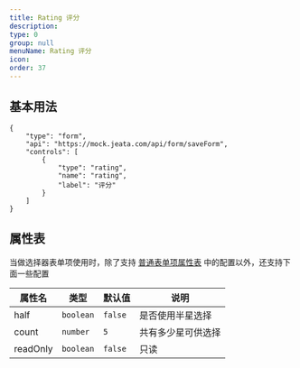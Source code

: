 ```yaml
---
title: Rating 评分
description: 
type: 0
group: null
menuName: Rating 评分
icon: 
order: 37
---
```

## 基本用法

```schema:height="400" scope="body"
{
    "type": "form",
    "api": "https://mock.jeata.com/api/form/saveForm",
    "controls": [
        {
            "type": "rating",
            "name": "rating",
            "label": "评分"
        }
    ]
}
```

## 属性表

当做选择器表单项使用时，除了支持 [普通表单项属性表](./formitem#%E5%B1%9E%E6%80%A7%E8%A1%A8) 中的配置以外，还支持下面一些配置

| 属性名   | 类型      | 默认值  | 说明               |
| -------- | --------- | ------- | ------------------ |
| half     | `boolean` | `false` | 是否使用半星选择   |
| count    | `number`  | `5`     | 共有多少星可供选择 |
| readOnly | `boolean` | `false` | 只读               |






